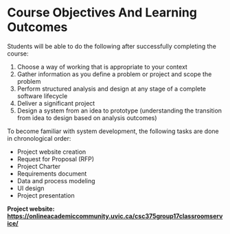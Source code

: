 # Course Objectives And Learning Outcomes

Students will be able to do the following after successfully completing the course:
1. Choose a way of working that is appropriate to your context
2. Gather information as you define a problem or project and scope the problem
3. Perform structured analysis and design at any stage of a complete software lifecycle
4. Deliver a significant project
5. Design a system from an idea to prototype (understanding the transition from idea to design based on analysis
outcomes)

To become familiar with system development, the following tasks are done in chronological order:

- Project website creation
- Request for Proposal (RFP)
- Project Charter
- Requirements document
- Data and process modeling
- UI design
- Project presentation


**Project website: https://onlineacademiccommunity.uvic.ca/csc375group17classroomservice/**

